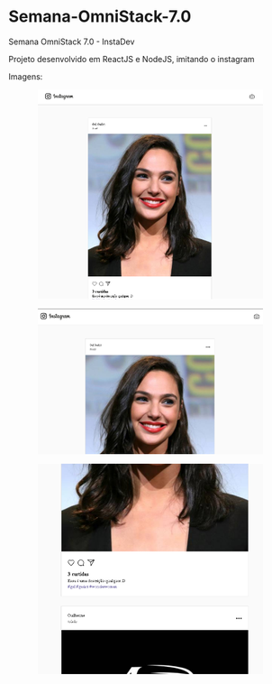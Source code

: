 # Semana-OmniStack-7.0

Semana OmniStack 7.0 - InstaDev

Projeto desenvolvido em ReactJS e NodeJS, imitando o instagram

Imagens:
<p align="center">
<img src="frontend/src/assets/1.PNG" width="400">
</p>
<p align="center">
<img src="frontend/src/assets/2.PNG" width="400">
</p>
<p align="center">
<img src="frontend/src/assets/3.PNG" width="400">
</p>


